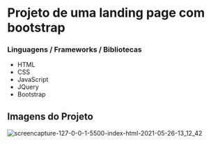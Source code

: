 <h1> Projeto de uma landing page com bootstrap </h1>

<h3>Linguagens / Frameworks / Bibliotecas</h3>

* HTML
* CSS 
* JavaScript
* JQuery
* Bootstrap

<h2> Imagens do Projeto </h2>

![screencapture-127-0-0-1-5500-index-html-2021-05-26-13_12_42](https://user-images.githubusercontent.com/12920246/119695097-3b6c8580-be24-11eb-82ae-60b7958aac0c.png)

